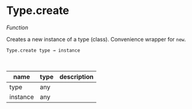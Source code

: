 # Type.create

_Function_

Creates a new instance of a type (class). Convenience wrapper for `new`.

<pre><code>Type.create type &rarr; instance</code></pre>
<br>

| name | type | description |
|------|------|-------------|
|type|any||
|instance|any||


